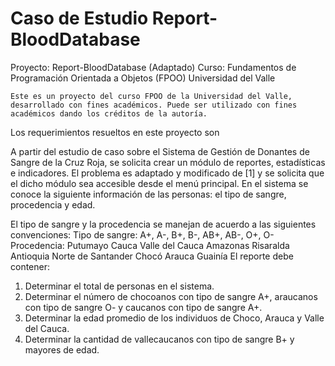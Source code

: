 # Caso de Estudio Report-BloodDatabase

  Proyecto: Report-BloodDatabase (Adaptado)
    Curso: Fundamentos de Programación Orientada a Objetos (FPOO)
    Universidad del Valle

    Este es un proyecto del curso FPOO de la Universidad del Valle, 
    desarrollado con fines académicos. Puede ser utilizado con fines 
    académicos dando los créditos de la autoría.

Los requerimientos resueltos en este proyecto son

A partir del estudio de caso sobre el Sistema de Gestión de Donantes de Sangre de la Cruz Roja, se solicita crear un módulo de reportes, estadísticas e indicadores. El problema es adaptado y modificado de [1] y se solicita que el dicho módulo sea accesible desde el menú principal. En el sistema se conoce la siguiente información de las personas: el tipo de sangre, procedencia y edad.

El tipo de sangre y la procedencia se manejan de acuerdo a las siguientes convenciones:
Tipo de sangre: A+, A-, B+, B-, AB+, AB-, O+, O-
Procedencia:
    Putumayo
    Cauca
    Valle del Cauca
    Amazonas
    Risaralda
    Antioquia
    Norte de Santander
    Chocó
    Arauca
    Guainía
El reporte debe contener:
1. Determinar el total de personas en el sistema.
2. Determinar el número de chocoanos con tipo de sangre A+, araucanos con tipo de sangre O- y caucanos con tipo de sangre A+.
3. Determinar la edad promedio de los individuos de Choco, Arauca y Valle del Cauca.
4. Determinar la cantidad de vallecaucanos con tipo de sangre B+ y mayores de edad.
